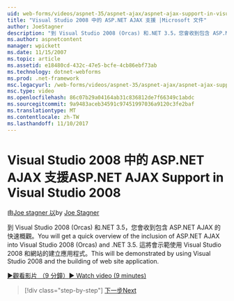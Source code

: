 ```yaml
---
uid: web-forms/videos/aspnet-35/aspnet-ajax/aspnet-ajax-support-in-visual-studio-2008
title: "Visual Studio 2008 中的 ASP.NET AJAX 支援 |Microsoft 文件"
author: JoeStagner
description: "到 Visual Studio 2008 (Orcas) 和.NET 3.5，您會收到包含 ASP.NET AJAX 的快速概觀。 這將會使用 Visual Studio 示範..."
ms.author: aspnetcontent
manager: wpickett
ms.date: 11/15/2007
ms.topic: article
ms.assetid: e18480cd-432c-47e5-bcfe-4cb86ebf73ab
ms.technology: dotnet-webforms
ms.prod: .net-framework
msc.legacyurl: /web-forms/videos/aspnet-35/aspnet-ajax/aspnet-ajax-support-in-visual-studio-2008
msc.type: video
ms.openlocfilehash: 86c07b29a04164ab31c836812de7f66349c1abdc
ms.sourcegitcommit: 9a9483aceb34591c97451997036a9120c3fe2baf
ms.translationtype: MT
ms.contentlocale: zh-TW
ms.lasthandoff: 11/10/2017
---
```

<a name="aspnet-ajax-support-in-visual-studio-2008"></a><span data-ttu-id="a2b70-104">Visual Studio 2008 中的 ASP.NET AJAX 支援</span><span class="sxs-lookup"><span data-stu-id="a2b70-104">ASP.NET AJAX Support in Visual Studio 2008</span></span>
====================
<span data-ttu-id="a2b70-105">由[Joe stagner 以](https://github.com/JoeStagner)</span><span class="sxs-lookup"><span data-stu-id="a2b70-105">by [Joe Stagner](https://github.com/JoeStagner)</span></span>

<span data-ttu-id="a2b70-106">到 Visual Studio 2008 (Orcas) 和.NET 3.5，您會收到包含 ASP.NET AJAX 的快速概觀。</span><span class="sxs-lookup"><span data-stu-id="a2b70-106">You will get a quick overview of the inclusion of ASP.NET AJAX into Visual Studio 2008 (Orcas) and .NET 3.5.</span></span> <span data-ttu-id="a2b70-107">這將會示範使用 Visual Studio 2008 和網站的建立應用程式。</span><span class="sxs-lookup"><span data-stu-id="a2b70-107">This will be demonstrated by using Visual Studio 2008 and the building of web site application.</span></span>

[<span data-ttu-id="a2b70-108">&#9654;觀看影片 （9 分鐘）</span><span class="sxs-lookup"><span data-stu-id="a2b70-108">&#9654; Watch video (9 minutes)</span></span>](https://channel9.msdn.com/Blogs/ASP-NET-Site-Videos/aspnet-ajax-support-in-visual-studio-2008)

>[!div class="step-by-step"]
[<span data-ttu-id="a2b70-109">下一步</span><span class="sxs-lookup"><span data-stu-id="a2b70-109">Next</span></span>](adding-ajax-functionality-to-an-existing-aspnet-page.md)
